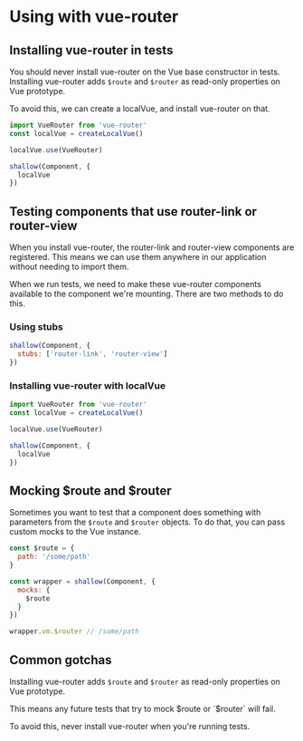 # Using with vue-router

## Installing vue-router in tests

You should never install vue-router on the Vue base constructor in tests. Installing vue-router adds `$route` and `$router` as read-only properties on Vue prototype.

To avoid this, we can create a localVue, and install vue-router on that.

```js
import VueRouter from 'vue-router'
const localVue = createLocalVue()

localVue.use(VueRouter)

shallow(Component, {
  localVue
})
```

## Testing components that use router-link or router-view

When you install vue-router, the router-link and router-view components are registered. This means we can use them anywhere in our application without needing to import them.

When we run tests, we need to make these vue-router components available to the component we're mounting. There are two methods to do this.

### Using stubs

```js
shallow(Component, {
  stubs: ['router-link', 'router-view']
})
```

### Installing vue-router with localVue

```js
import VueRouter from 'vue-router'
const localVue = createLocalVue()

localVue.use(VueRouter)

shallow(Component, {
  localVue
})
```

## Mocking $route and $router

Sometimes you want to test that a component does something with parameters from the `$route` and `$router` objects. To do that, you can pass custom mocks to the Vue instance.

```js
const $route = {
  path: '/some/path'
}

const wrapper = shallow(Component, {
  mocks: {
    $route
  }
})

wrapper.vm.$router // /some/path
```

## Common gotchas

Installing vue-router adds `$route` and `$router` as read-only properties on Vue prototype.

This means any future tests that try to mock $route or `$router` will fail.

To avoid this, never install vue-router when you're running tests.
